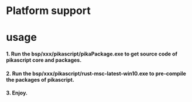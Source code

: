 # Platform support

# usage

#### 1. Run the bsp/xxx/pikascript/pikaPackage.exe to get source code of pikascript core and packages.

#### 2. Run the bsp/xxx/pikascript/rust-msc-latest-win10.exe to pre-compile the packages of pikascript.

#### 3. Enjoy.
